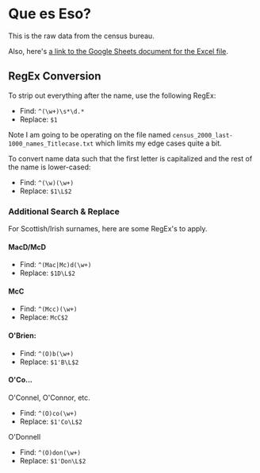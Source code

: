 # Que es Eso?

This is the raw data from the census bureau. 

Also, here's [a link to the Google Sheets document for the Excel file](https://docs.google.com/spreadsheets/d/1NKtcz7-bDs0b8OyygSwJgVmwQSogtrLfswWDc8GV_Kg/edit?usp=sharing).

## RegEx Conversion

To strip out everything after the name, use the following RegEx:

* Find: `^(\w+)\s*\d.*`
* Replace: `$1`

Note I am going to be operating on the file named `census_2000_last-1000_names_Titlecase.txt` which limits my edge cases quite a bit.

To convert name data such that the first letter is capitalized and the rest of the name is lower-cased:

* Find: `^(\w)(\w+)`
* Replace: `$1\L$2`

### Additional Search & Replace

For Scottish/Irish surnames, here are some RegEx's to apply.

#### MacD/McD

* Find: `^(Mac|Mc)d(\w+)`
* Replace: `$1D\L$2`

#### McC

* Find: `^(Mcc)(\w+)`
* Replace: `McC$2`

#### O'Brien:

* Find: `^(O)b(\w+)`
* Replace: `$1'B\L$2`

#### O'Co...

O'Connel, O'Connor, etc.

* Find: `^(O)co(\w+)`
* Replace: `$1'Co\L$2`

O'Donnell

* Find: `^(O)don(\w+)`
* Replace: `$1'Don\L$2`
